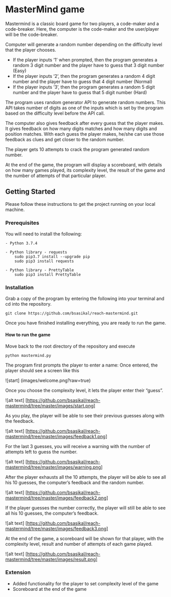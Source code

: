 # MasterMind game

Mastermind is a classic board game for two players, a code-maker and a code-breaker. Here, the computer is the code-maker and the user/player will be the code-breaker. 

Computer will generate a random number depending on the difficulty level that the player chooses.
- If the player inputs ‘1’ when prompted, then the program generates a random 3 digit number and the player have to guess that 3 digit number (Easy)
- If the player inputs ‘2’, then the program generates a random 4 digit number and the player have to guess that 4 digit number (Normal)
- If the player inputs ‘3’, then the program generates a random 5 digit number and the player have to guess that 5 digit number (Hard)

The program uses random generator API to generate random numbers. This API takes number of digits as one of the inputs which is set by the program based on the difficulty level before the API call.

The computer also gives feedback after every guess that the player makes. It gives feedback on how many digits matches and how many digits and position matches. With each guess the player makes, he/she can use those feedback as clues and get closer to the random number.

The player gets 10 attempts to crack the program generated random number.

At the end of the game, the program will display a scoreboard, with details on how many games played, its complexity level, the result of the game and the number of attempts of that particular player.

## Getting Started

Please follow these instructions to get the project running on your local machine.

### Prerequisites

You will need to install the following:
```
- Python 3.7.4

- Python library - requests
	sudo pip3.7 install --upgrade pip
	sudo pip3 install requests

- Python library - PrettyTable
	sudo pip3 install PrettyTable
```

### Installation

Grab a copy of the program by entering the following into your terminal and cd into the repository.

```
git clone https://github.com/bsasikal/reach-mastermind.git
```

Once you have finished installing everything, you are ready to run the game.

#### How to run the game
	
Move back to the root directory of the repository and execute

```
python mastermind.py
```

The program first prompts the player to enter a name:
Once entered, the player should see a screen like this

![start] (images/welcome.png?raw=true)

Once you choose the complexity level, it lets the player enter their “guess”.

![alt text] [https://github.com/bsasikal/reach-mastermind/tree/master/images/start.png]

As you play, the player will be able to see their previous guesses along with the feedback.

![alt text] [https://github.com/bsasikal/reach-mastermind/tree/master/images/feedback1.png]

For the last 3 guesses, you will receive a warning with the number of attempts left to guess the number.

![alt text] [https://github.com/bsasikal/reach-mastermind/tree/master/images/warning.png]

After the player exhausts all the 10 attempts, the player will be able to see all his 10 guesses, the computer’s feedback and the random number.

![alt text] [https://github.com/bsasikal/reach-mastermind/tree/master/images/feedback2.png]

If the player guesses the number correctly, the player will still be able to see all his 10 guesses, the computer’s feedback.

![alt text] [https://github.com/bsasikal/reach-mastermind/tree/master/images/feedback3.png]

At the end of the game, a scoreboard will be shown for that player, with the complexity level, result and number of attempts of each game played.

![alt text] [https://github.com/bsasikal/reach-mastermind/tree/master/images/result.png]

### Extension
- Added functionality for the player to set complexity level of the game
- Scoreboard at the end of the game







